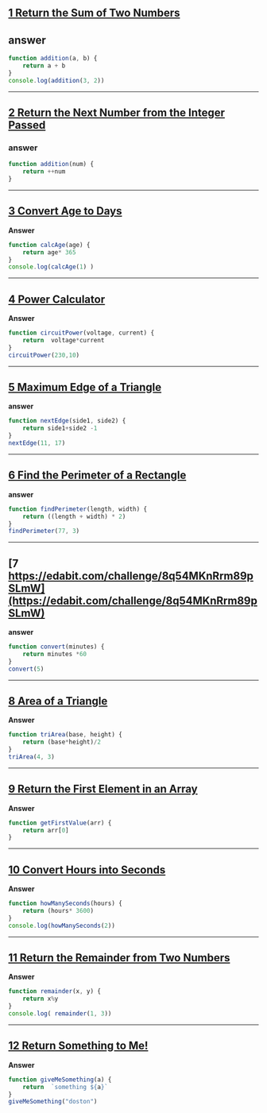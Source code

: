 ## [1 Return the Sum of Two Numbers](https://edabit.com/challenge/3LpBLgNRyaHMvNb4j)

## answer
```js
function addition(a, b) {
	return a + b
}
console.log(addition(3, 2))
```
----------------------------------------

## [2 Return the Next Number from the Integer Passed](https://edabit.com/challenge/NAQhEoxbofPidLxm9)

### answer

```js 
function addition(num) {
	return ++num
}   
```
---------------------------------------

## [ 3 Convert Age to Days](https://edabit.com/challenge/bL7hSc6Zh4zZJzGmw)

**Answer**
```js
function calcAge(age) {
	return age* 365
}
console.log(calcAge(1) )
```
------------------------------------

## [4 Power Calculator](https://edabit.com/challenge/wAdE9te55cowBLcPs)

**Answer**

```js
function circuitPower(voltage, current) {
	return  voltage*current
}
circuitPower(230,10)
```
-------------------------------------

## [5 Maximum Edge of a Triangle](https://edabit.com/challenge/nhXofMMyrowMyr9Nv)

**answer**
```js 
function nextEdge(side1, side2) {
	return side1+side2 -1
}
nextEdge(11, 17)
```
-----------------------------------------

## [6 Find the Perimeter of a Rectangle](https://edabit.com/challenge/XnJ24rWW7iJkNrtsh)

**answer**

```js
function findPerimeter(length, width) {
	return ((length + width) * 2)
}
findPerimeter(77, 3)
```
------------------------------------------

## [7 https://edabit.com/challenge/8q54MKnRrm89pSLmW](https://edabit.com/challenge/8q54MKnRrm89pSLmW)
**answer**

```js
function convert(minutes) {
	return minutes *60
}
convert(5)
```
--------------------------------------------

## [8 Area of a Triangle](https://edabit.com/challenge/3CaszbdZYGN4otQD8)
**Answer**

```js 
function triArea(base, height) {
	return (base*height)/2
}
triArea(4, 3) 
```
-------------------------------------------

## [9 Return the First Element in an Array](https://edabit.com/challenge/QaApgtePE6QrCZ64o)
**Answer**

```js
function getFirstValue(arr) {
	return arr[0]
}
```
-------------------------------------------

## [10 Convert Hours into Seconds](https://edabit.com/challenge/6AnQqiEjkJdZrWhPS)
**Answer**
```js
function howManySeconds(hours) {
	return (hours* 3600)
}
console.log(howManySeconds(2))

```
--------------------------------------------

## [11 Return the Remainder from Two Numbers](https://edabit.com/challenge/Q2j5FTFtsk7PdzrQk)
**Answer**
```js
function remainder(x, y) {
	return x%y
}
console.log( remainder(1, 3))
```
---------------------------------------------

## [12 Return Something to Me!](https://edabit.com/challenge/MvZK536X7fyrWH8Qc)
**Answer**

```js
function giveMeSomething(a) {
	return  `something ${a}`
}
giveMeSomething("doston")
```
